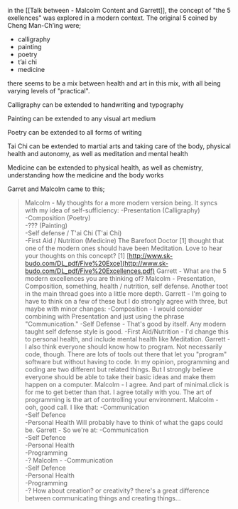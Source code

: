 in the [[Talk between - Malcolm Content and Garrett]], the concept of "the 5 exellences" was explored in a modern context. The original 5 coined by Cheng Man-Ch’ing were;

- calligraphy 
- painting 
- poetry 
- t’ai chi
- medicine

there seems to be a mix between health and art in this mix, with all being varying levels of "practical". 

Calligraphy can be extended to handwriting and typography

Painting can be extended to any visual art medium

Poetry can be extended to all forms of writing

Tai Chi can be extended to martial arts and taking care of the body, physical health and autonomy, as well as meditation and mental health

Medicine can be extended to physical health, as well as chemistry, understanding how the medicine and the body works

Garret and Malcolm came to this;

>Malcolm - My thoughts for a more modern version being. It syncs with my idea of self-sufficiency:
-Presentation (Calligraphy)  
-Composition (Poetry)  
-??? (Painting)  
-Self defense / T'ai Chi (T'ai Chi)  
-First Aid / Nutrition (Medicine)
The Barefoot Doctor [1] thought that one of the modern ones should have been Meditation.
Love to hear your thoughts on this concept?
[1] [http://www.sk-budo.com/DL_pdf/Five%20Exce](http://www.sk-budo.com/DL_pdf/Five%20Excellences.pdf)
Garrett - What are the 5 modern excellences you are thinking of?
Malcolm - Presentation, Composition, something, health / nutrition, self defense. Another toot in the main thread goes into a little more depth.
Garrett - I'm going to have to think on a few of these but I do strongly agree with three, but maybe with minor changes:
-Composition - I would consider combining with Presentation and just using the phrase "Communication."
-Self Defense - That's good by itself. Any modern taught self defense style is good.
-First Aid/Nutrition - I'd change this to personal health, and include mental health like Meditation.
Garrett - I also think everyone should know how to program. Not necessarily code, though. There are lots of tools out there that let you "program" software but without having to code. In my opinion, programming and coding are two different but related things. But I strongly believe everyone should be able to take their basic ideas and make them happen on a computer.
Malcolm - I agree. And part of minimal.click is for me to get better than that. I agree totally with you. The art of programming is the art of controlling your environment.
Malcolm - ooh, good call. I like that:
-Communication  
-Self Defence  
-Personal Health 
Will probably have to think of what the gaps could be.
Garrett - So we're at:
-Communication  
-Self Defence  
-Personal Health  
-Programming  
-?
Malcolm - 
-Communication  
-Self Defence  
-Personal Health  
-Programming  
-?
How about creation? or creativity? there's a great difference between communicating things and creating things...

